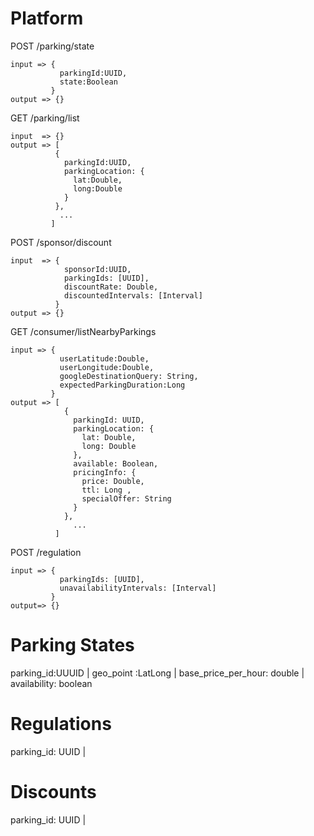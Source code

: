 Platform
========


POST /parking/state     

    input => {
               parkingId:UUID,
               state:Boolean
             }  
    output => {}

GET  /parking/list

    input  => {}
    output => [
              {
                parkingId:UUID,
                parkingLocation: {
                  lat:Double,
                  long:Double
                }
              },
               ...
             ]

POST /sponsor/discount

    input  => {
                sponsorId:UUID,
                parkingIds: [UUID],
                discountRate: Double,
                discountedIntervals: [Interval]
              }
    output => {}

GET /consumer/listNearbyParkings      

    input => {
               userLatitude:Double,
               userLongitude:Double,
               googleDestinationQuery: String,
               expectedParkingDuration:Long
             }
    output => [
                {
                  parkingId: UUID,
                  parkingLocation: {
                    lat: Double,
                    long: Double
                  },
                  available: Boolean,
                  pricingInfo: {
                    price: Double,
                    ttl: Long ,
                    specialOffer: String
                  }
                },
                  ...
              ]

POST /regulation  

    input => {
               parkingIds: [UUID],
               unavailabilityIntervals: [Interval]
             }
    output=> {}



Parking States
===============

parking_id:UUUID | geo_point :LatLong | base_price_per_hour: double | availability: boolean


Regulations
===========
parking_id: UUID |


Discounts
=========

parking_id: UUID |
